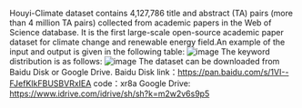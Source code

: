 Houyi-Climate dataset contains 4,127,786 title and abstract (TA) pairs (more than 4 million TA pairs) collected from academic papers in the Web of Science database.
It is the first large-scale open-source academic paper dataset for climate change and renewable energy field.An example of the input and output is given in the following table:
![image](https://github.com/IntelligentEnergyLab/Houyi-Climate/assets/146170820/4edd1bf8-f3a4-4ac5-a382-0e3c19edde70)
The keyword distribution is as follows:
![image](https://github.com/IntelligentEnergyLab/Houyi-Climate/assets/146170820/6c51bd50-544f-412b-b614-d5cf730680d3)
The dataset can be downloaded from Baidu Disk or Google Drive.
Baidu Disk link：https://pan.baidu.com/s/1VI--FJefKIkFBUSBVRxIEA code：xr8a 
Google Drive: https://www.idrive.com/idrive/sh/sh?k=m2w2v6s9p5
